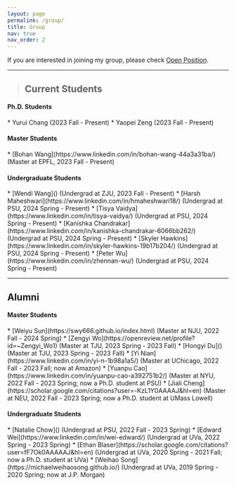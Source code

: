 ```yaml
---
layout: page
permalink: /group/
title: Group
nav: true
nav_order: 2
---
```


If you are interested in joining my group, please check [Open Position](/position).

<hr>
<blockquote><h2 text-align="left">Current Students </h2></blockquote>

<h4><b>Ph.D. Students</b></h4>
* Yurui Chang (2023 Fall - Present)
* Yaopei Zeng (2023 Fall - Present)

<h4><b>Master Students</b></h4>
* [Bohan Wang](https://www.linkedin.com/in/bohan-wang-44a3a31ba/) (Master at EPFL, 2023 Fall - Present)

<h4><b>Undergraduate Students</b></h4>
* [Wendi Wang]() (Undergrad at ZJU, 2023 Fall - Present)
* [Harsh Maheshwari](https://www.linkedin.com/in/hmaheshwari18/) (Undergrad at PSU, 2024 Spring - Present)
* [Tisya Vaidya](https://www.linkedin.com/in/tisya-vaidya/) (Undergrad at PSU, 2024 Spring - Present)
* [Kanishka Chandrakar](https://www.linkedin.com/in/kanishka-chandrakar-6066bb262/) (Undergrad at PSU, 2024 Spring - Present)
* [Skyler Hawkins](https://www.linkedin.com/in/skyler-hawkins-19b17b204/) (Undergrad at PSU, 2024 Spring - Present)
* [Peter Wu](https://www.linkedin.com/in/zhennan-wu/) (Undergrad at PSU, 2024 Spring - Present)

<hr>
<h2 text-align="left"> Alumni </h2>

<h4><b>Master Students</b></h4>
* [Weiyu Sun](https://swy666.github.io/index.html) (Master at NJU, 2022 Fall - 2024 Spring)
* [Zengyi Wo](https://openreview.net/profile?id=~Zengyi_Wo1) (Master at TJU, 2023 Spring - 2023 Fall)
* [Hongyi Du]() (Master at TJU, 2023 Spring - 2023 Fall)
* [Yi Nian](https://www.linkedin.com/in/yi-n-1b98a1a5/) (Master at UChicago, 2022 Fall - 2023 Fall; now at Amazon)
* [Yuanpu Cao](https://www.linkedin.com/in/yuanpu-cao-a392751b2/) (Master at NYU, 2022 Fall - 2023 Spring; now a Ph.D. student at PSU)
* [Jiali Cheng](https://scholar.google.com/citations?user=-KzL1Y0AAAAJ&hl=en) (Master at NEU, 2022 Fall - 2023 Spring; now a Ph.D. student at UMass Lowell)

<h4><b>Undergraduate Students</b></h4>
* [Natalie Chow]() (Undergrad at PSU, 2022 Fall - 2023 Spring)
* [Edward Wei](https://www.linkedin.com/in/wei-edward/) (Undergrad at UVa, 2022 Spring - 2023 Spring)
* [Ethan Blaser](https://scholar.google.com/citations?user=fF7Ok0AAAAAJ&hl=en) (Undergrad at UVa, 2020 Spring - 2021 Fall; now a Ph.D. student at UVa)
* [Weihao Song](https://michaelweihaosong.github.io/) (Undergrad at UVa, 2019 Spring - 2020 Spring; now at J.P. Morgan)
